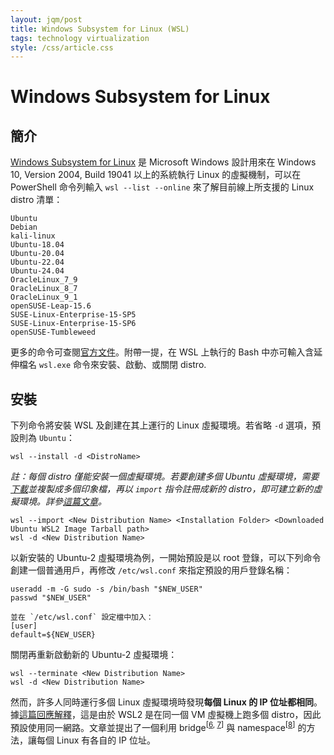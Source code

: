 ```yaml
---
layout: jqm/post
title: Windows Subsystem for Linux (WSL)
tags: technology virtualization
style: /css/article.css
---
```

# Windows Subsystem for Linux

## 簡介

[Windows Subsystem for Linux][1] 是 Microsoft Windows 設計用來在 Windows 10, Version 2004, Build 19041 以上的系統執行 Linux 的虛擬機制，可以在 PowerShell 命令列輸入 `wsl --list --online` 來了解目前線上所支援的 Linux distro 清單：

    Ubuntu
    Debian
    kali-linux
    Ubuntu-18.04
    Ubuntu-20.04
    Ubuntu-22.04
    Ubuntu-24.04
    OracleLinux_7_9
    OracleLinux_8_7
    OracleLinux_9_1
    openSUSE-Leap-15.6
    SUSE-Linux-Enterprise-15-SP5
    SUSE-Linux-Enterprise-15-SP6
    openSUSE-Tumbleweed

更多的命令可查閱[官方文件][2]。附帶一提，在 WSL 上執行的 Bash 中亦可輸入含延伸檔名 `wsl.exe` 命令來安裝、啟動、或關閉 distro.

## 安裝

下列命令將安裝 WSL 及創建在其上運行的 Linux 虛擬環境。若省略 `-d` 選項，預設則為 `Ubuntu`：

    wsl --install -d <DistroName>

*註：每個 distro 僅能安裝一個虛擬環境。若要創建多個 Ubuntu 虛擬環境，需要[下載][3]並複製成多個印象檔，再以 `import` 指令註冊成新的 distro，即可建立新的虛擬環境。詳參[這篇文章][4]。*

    wsl --import <New Distribution Name> <Installation Folder> <Downloaded Ubuntu WSL2 Image Tarball path>
    wsl -d <New Distribution Name>

以新安裝的 Ubuntu-2 虛擬環境為例，一開始預設是以 root 登錄，可以下列命令創建一個普通用戶，再修改 `/etc/wsl.conf` 來指定預設的用戶登錄名稱：

    useradd -m -G sudo -s /bin/bash "$NEW_USER"
    passwd "$NEW_USER"

    並在 `/etc/wsl.conf` 設定檔中加入：
    [user]
    default=${NEW_USER}

關閉再重新啟動新的 Ubuntu-2 虛擬環境：

    wsl --terminate <New Distribution Name>
    wsl -d <New Distribution Name>

然而，許多人同時運行多個 Linux 虛擬環境時發現**每個 Linux 的 IP 位址都相同**。據[這篇回應解釋][5]，這是由於 WSL2 是在同一個 VM 虛擬機上跑多個 distro，因此預設使用同一網路。文章並提出了一個利用 bridge<sup>[[6][6], [7][7]]</sup> 與 namespace<sup>[[8][8]]</sup> 的方法，讓每個 Linux 有各自的 IP 位址。

[1]: https://learn.microsoft.com/en-us/windows/wsl/ "WSL Documentation"
[2]: https://learn.microsoft.com/en-us/windows/wsl/basic-commands "WSL Basic commands"
[3]: https://cloud-images.ubuntu.com/wsl/ "Ubuntu WSL Images"
[4]: https://cloudbytes.dev/snippets/how-to-install-multiple-instances-of-ubuntu-in-wsl2
[5]: https://superuser.com/questions/1715273/wsl2-two-separate-centos-distributions-have-same-eth0-inet-address/1715457#1715457
[6]: https://developers.redhat.com/blog/2018/10/22/introduction-to-linux-interfaces-for-virtual-networking "Introduction to Linux interfaces for virtual networking"
[7]: https://developers.redhat.com/articles/2022/04/06/introduction-linux-bridging-commands-and-features "An introduction to Linux bridging commands and features"
[8]: https://www.howtogeek.com/devops/what-are-linux-namespaces-and-what-are-they-used-for/ "What Are Linux Namespaces and What Are They Used for?"

